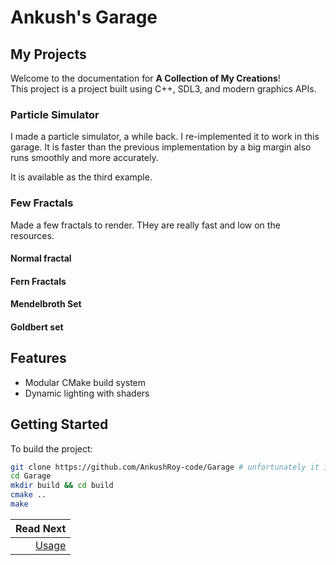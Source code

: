 # Ankush's Garage

## My Projects

Welcome to the documentation for **A Collection of My Creations**!  
This project is a project built using C++, SDL3, and modern graphics APIs.

### Particle Simulator

I made a particle simulator, a while back. I re-implemented it to work in this garage. It is
faster than the previous implementation by a big margin also runs smoothly and more accurately.

It is available as the third example.

### Few Fractals

Made a few fractals to render. THey are really fast and low on the resources.

#### Normal fractal
#### Fern Fractals
#### Mendelbroth Set
#### Goldbert set

## Features
- Modular CMake build system
- Dynamic lighting with shaders

## Getting Started

To build the project:

```sh
git clone https://github.com/AnkushRoy-code/Garage # unfortunately it is still private
cd Garage
mkdir build && cd build
cmake ..
make
```

<div class="section_buttons">

|                        Read Next |
|---------------------------------:|
| [Usage](usage.md) |

</div>
